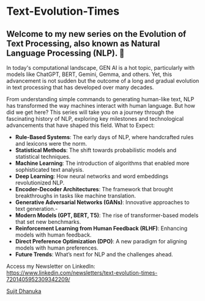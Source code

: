 <html>
<script src="https://platform.linkedin.com/badges/js/profile.js" async defer type="text/javascript"></script>

  
# Text-Evolution-Times

## Welcome to my new series on the Evolution of Text Processing, also known as Natural Language Processing (NLP). 🌟

In today's computational landscape, GEN AI is a hot topic, particularly with models like ChatGPT, BERT, Gemini, Gemma, and others. Yet, this advancement is not sudden but the outcome of a long and gradual evolution in text processing that has developed over many decades.

From understanding simple commands to generating human-like text, NLP has transformed the way machines interact with human language. But how did we get here? This series will take you on a journey through the fascinating history of NLP, exploring key milestones and technological advancements that have shaped this field. What to Expect:

- **Rule-Based Systems**: The early days of NLP, where handcrafted rules and lexicons were the norm.
- **Statistical Methods**: The shift towards probabilistic models and statistical techniques.
- **Machine Learning**: The introduction of algorithms that enabled more sophisticated text analysis.
- **Deep Learning**: How neural networks and word embeddings revolutionized NLP.
- **Encoder-Decoder Architectures**: The framework that brought breakthroughs in tasks like machine translation.
- **Generative Adversarial Networks (GANs)**: Innovative approaches to text generation.-
- **Modern Models (GPT, BERT, T5)**: The rise of transformer-based models that set new benchmarks.
- **Reinforcement Learning from Human Feedback (RLHF)**: Enhancing models with human feedback.
- **Direct Preference Optimization (DPO)**: A new paradigm for aligning models with human preferences.
- **Future Trends**: What’s next for NLP and the challenges ahead.

Access my Newsletter on LinkedIn: https://www.linkedin.com/newsletters/text-evolution-times-7201405952309342209/

<div class="badge-base LI-profile-badge" data-locale="en_US" data-size="medium" data-theme="light" data-type="VERTICAL" data-vanity="sujitdhanuka" data-version="v1"><a class="badge-base__link LI-simple-link" href="https://in.linkedin.com/in/sujitdhanuka?trk=profile-badge">Sujit Dhanuka</a></div>
              
</html>
